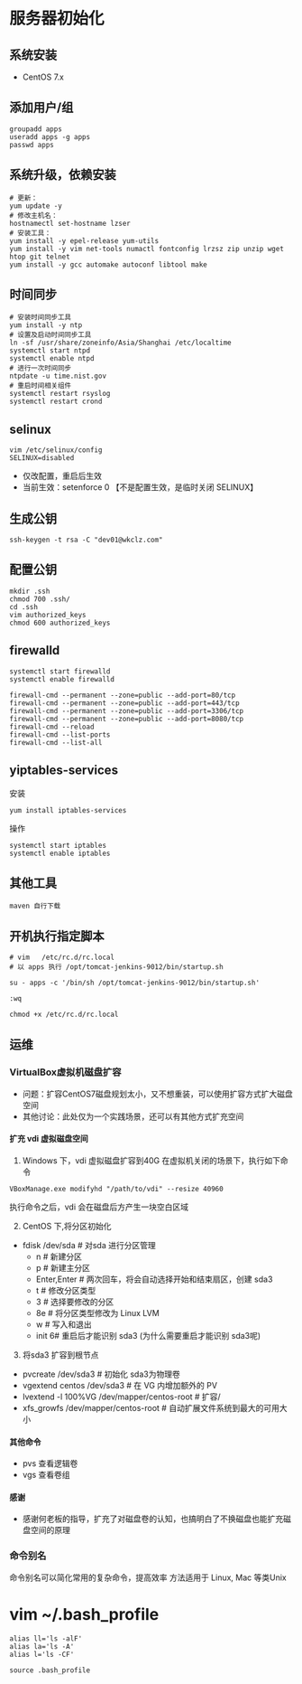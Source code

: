 # 服务器初始化

## 系统安装
- CentOS 7.x

## 添加用户/组
```shell scrip
groupadd apps
useradd apps -g apps
passwd apps
```


## 系统升级，依赖安装
```shell scrip
# 更新：
yum update -y
# 修改主机名：
hostnamectl set-hostname lzser
# 安装工具： 
yum install -y epel-release yum-utils
yum install -y vim net-tools numactl fontconfig lrzsz zip unzip wget htop git telnet
yum install -y gcc automake autoconf libtool make
```

## 时间同步
```shell
# 安装时间同步工具
yum install -y ntp
# 设置及启动时间同步工具
ln -sf /usr/share/zoneinfo/Asia/Shanghai /etc/localtime
systemctl start ntpd
systemctl enable ntpd
# 进行一次时间同步
ntpdate -u time.nist.gov
# 重启时间相关组件
systemctl restart rsyslog
systemctl restart crond
```

## selinux
```shell script
vim /etc/selinux/config
SELINUX=disabled
```
- 仅改配置，重启后生效
- 当前生效：setenforce 0 【不是配置生效，是临时关闭 SELINUX】

## 生成公钥
```shell script
ssh-keygen -t rsa -C "dev01@wkclz.com"
```

## 配置公钥
```shell script
mkdir .ssh
chmod 700 .ssh/
cd .ssh
vim authorized_keys
chmod 600 authorized_keys
```

## firewalld
```shell script
systemctl start firewalld
systemctl enable firewalld

firewall-cmd --permanent --zone=public --add-port=80/tcp
firewall-cmd --permanent --zone=public --add-port=443/tcp
firewall-cmd --permanent --zone=public --add-port=3306/tcp
firewall-cmd --permanent --zone=public --add-port=8080/tcp
firewall-cmd --reload
firewall-cmd --list-ports
firewall-cmd --list-all
```

## yiptables-services
安装
```shell
yum install iptables-services
```
操作
```shell
systemctl start iptables
systemctl enable iptables
```



## 其他工具
```shell script
maven 自行下载
```


## 开机执行指定脚本
```shell script
# vim   /etc/rc.d/rc.local 
# 以 apps 执行 /opt/tomcat-jenkins-9012/bin/startup.sh

su - apps -c '/bin/sh /opt/tomcat-jenkins-9012/bin/startup.sh'

:wq

chmod +x /etc/rc.d/rc.local
```


## 运维

### VirtualBox虚拟机磁盘扩容
- 问题：扩容CentOS7磁盘规划太小，又不想重装，可以使用扩容方式扩大磁盘空间
- 其他讨论：此处仅为一个实践场景，还可以有其他方式扩充空间

#### 扩充 vdi 虚拟磁盘空间
1. Windows 下，vdi 虚拟磁盘扩容到40G
在虚拟机关闭的场景下，执行如下命令
```shell
VBoxManage.exe modifyhd "/path/to/vdi" --resize 40960
```
执行命令之后，vdi 会在磁盘后方产生一块空白区域

2. CentOS 下,将分区初始化
- fdisk /dev/sda # 对sda 进行分区管理
  - n # 新建分区
  - p # 新建主分区
  - Enter,Enter #  两次回车，将会自动选择开始和结束扇区，创建 sda3
  - t # 修改分区类型
  - 3 # 选择要修改的分区
  - 8e # 将分区类型修改为 Linux LVM
  - w # 写入和退出
  - init 6#  重启后才能识别  sda3 (为什么需要重启才能识别 sda3呢)

3. 将sda3 扩容到根节点
  - pvcreate /dev/sda3 #  初始化 sda3为物理卷
  - vgextend centos /dev/sda3 # 在 VG 内增加额外的 PV
  - lvextend -l 100%VG /dev/mapper/centos-root # 扩容/
  - xfs_growfs /dev/mapper/centos-root # 自动扩展文件系统到最大的可用大小

#### 其他命令
- pvs 查看逻辑卷
- vgs 查看卷组

#### 感谢
- 感谢何老板的指导，扩充了对磁盘卷的认知，也搞明白了不换磁盘也能扩充磁盘空间的原理


### 命令别名
命令别名可以简化常用的复杂命令，提高效率
方法适用于 Linux, Mac 等类Unix
# vim ~/.bash_profile
```shell
alias ll='ls -alF'
alias la='ls -A' 
alias l='ls -CF' 
```
```shell
source .bash_profile
```
